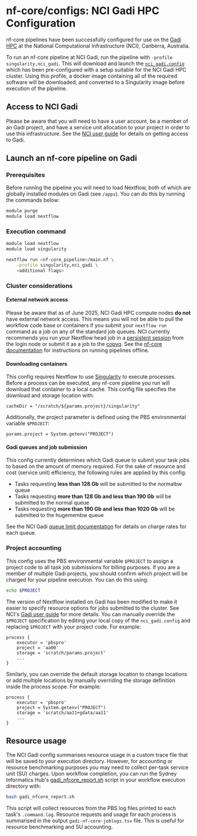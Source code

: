 # nf-core/configs: NCI Gadi HPC Configuration

nf-core pipelines have been successfully configured for use on the [Gadi HPC](https://opus.nci.org.au/display/Help/Gadi+User+Guide) at the National Computational Infrastructure (NCI), Canberra, Australia.

To run an nf-core pipeline at NCI Gadi, run the pipeline with `-profile singularity,nci_gadi`. This will download and launch the [`nci_gadi.config`](../conf/nci_gadi.config) which has been pre-configured with a setup suitable for the NCI Gadi HPC cluster. Using this profile, a docker image containing all of the required software will be downloaded, and converted to a Singularity image before execution of the pipeline.

## Access to NCI Gadi

Please be aware that you will need to have a user account, be a member of an Gadi project, and have a service unit allocation to your project in order to use this infrastructure. See the [NCI user guide](https://opus.nci.org.au/display/Help/Getting+Started+at+NCI) for details on getting access to Gadi.

## Launch an nf-core pipeline on Gadi

### Prerequisites

Before running the pipeline you will need to load Nextflow, both of which are globally installed modules on Gadi (see `/apps`). You can do this by running the commands below:

```bash
module purge
module load nextflow
```

### Execution command

```bash
module load nextflow
module load singularity

nextflow run <nf-core_pipeline>/main.nf \
    -profile singularity,nci_gadi \
    <additional flags>
```

### Cluster considerations

#### External network access

Please be aware that as of June 2025, NCI Gadi HPC compute nodes **do not** have external network access. This means you will not be able to pull the workflow code base or containers if you submit your `nextflow run` command as a job on any of the standard job queues. NCI currently recommends you run your Nextflow head job in a [persistent session](https://opus.nci.org.au/spaces/Help/pages/241926895/Persistent+Sessions) from the login node or submit it as a job to the [copyq](https://opus.nci.org.au/display/Help/Queue+Structure). See the [nf-core documentation](https://nf-co.re/docs/usage/offline) for instructions on running pipelines offline.

#### Downloading containers

This config requires Nextflow to use [Singularity](https://www.nextflow.io/docs/latest/container.html#singularity) to execute processes. Before a process can be executed, any nf-core pipeline you run will download that container to a local cache. This config file specifies the download and storage location with:

```
cacheDir = "/scratch/${params.project}/singularity"
```

Additionally, the project parameter is defined using the PBS environmental variable `$PROJECT`:

```
params.project = System.getenv("PROJECT")
```

#### Gadi queues and job submission

This config currently determines which Gadi queue to submit your task jobs to based on the amount of memory required. For the sake of resource and cost (service unit) efficiency, the following rules are applied by this config:

- Tasks requesting **less than 128 Gb** will be submitted to the normalbw queue
- Tasks requesting **more than 128 Gb and less than 190 Gb** will be submitted to the normal queue
- Tasks requesting **more than 190 Gb and less than 1020 Gb** will be submitted to the hugemembw queue

See the NCI Gadi [queue limit documentation](https://opus.nci.org.au/display/Help/Queue+Limits) for details on charge rates for each queue.

### Project accounting

This config uses the PBS environmental variable `$PROJECT` to assign a project code to all task job submissions for billing purposes. If you are a member of multiple Gadi projects, you should confirm which project will be charged for your pipeline execution. You can do this using:

```bash
echo $PROJECT
```

The version of Nextflow installed on Gadi has been modified to make it easier to specify resource options for jobs submitted to the cluster. See NCI's [Gadi user guide](https://opus.nci.org.au/display/DAE/Nextflow) for more details. You can manually override the `$PROJECT` specification by editing your local copy of the `nci_gadi.config` and replacing `$PROJECT` with your project code. For example:

```nextflow
process {
    executor = 'pbspro'
    project = 'aa00'
    storage = 'scratch/params.project'
    ...
}
```

Similarly, you can override the default storage location to change locations or add multiple locations by manually overriding the storage definition inside the process scope. For example:

```nextflow
process {
    executor = 'pbspro'
    project = System.getenv("PROJECT")
    storage = 'scratch/aa11+gdata/aa11'
    ...
}
```

## Resource usage

The NCI Gadi config summarises resource usage in a custom trace file that will be saved to your execution directory. However, for accounting or resource benchmarking purposes you may need to collect per-task service unit (SU) charges. Upon workflow completion, you can run the Sydney Informatics Hub's [gadi_nfcore_report.sh](https://github.com/Sydney-Informatics-Hub/HPC_usage_reports/blob/master/Scripts/gadi_nfcore_report.sh) script in your workflow execution directory with:

```bash
bash gadi_nfcore_report.sh
```

This script will collect resources from the PBS log files printed to each task's `.command.log`. Resource requests and usage for each process is summarised in the output `gadi-nf-core-joblogs.tsv` file. This is useful for resource benchmarking and SU accounting.
